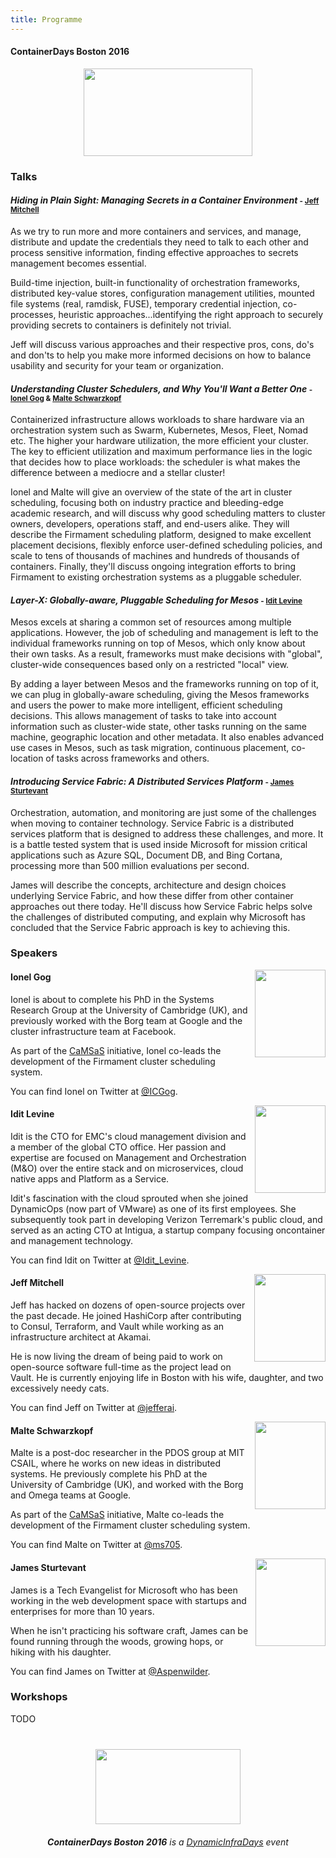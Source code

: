 ```yaml
---
title: Programme
---
```


<style>
#footer {
   display: none;
   }
</style>

#### ContainerDays Boston 2016

<img src="http://dynamicinfradays.org/img/logo.png" height="140" width="270" style="margin-left:auto;margin-right:auto;display:block">

### Talks

#### <a name="secrets"></a>_Hiding in Plain Sight: Managing Secrets in a Container Environment_ <span style="font-size: smaller">- [Jeff Mitchell](#jeffm)</span>

As we try to run more and more containers and services, and manage, distribute and update the credentials they need to talk to each other and process sensitive information, finding effective approaches to secrets management becomes essential.

Build-time injection, built-in functionality of orchestration frameworks, distributed key-value stores, configuration management utilities, mounted file systems (real, ramdisk, FUSE), temporary credential injection, co-processes, heuristic approaches...identifying the right approach to securely providing secrets to containers is definitely not trivial.

Jeff will discuss various approaches and their respective pros, cons, do's and don'ts to help you make more informed decisions on how to balance usability and security for your team or organization.

#### <a name="schedulers"></a>_Understanding Cluster Schedulers, and Why You'll Want a Better One_ <span style="font-size: smaller">- [Ionel Gog](#ionelg) & [Malte Schwarzkopf](#maltes)</span>

Containerized infrastructure allows workloads to share hardware via an orchestration system such as Swarm, Kubernetes, Mesos, Fleet, Nomad etc. The higher your hardware utilization, the more efficient your cluster. The key to efficient utilization and maximum performance lies in the logic that decides how to place workloads: the scheduler is what makes the difference between a mediocre and a stellar cluster!

Ionel and Malte will give an overview of the state of the art in cluster scheduling, focusing both on industry practice and bleeding-edge academic research, and will discuss why good scheduling matters to cluster owners, developers, operations staff, and end-users alike. They will describe the Firmament scheduling platform, designed to make excellent placement decisions, flexibly enforce user-defined scheduling policies, and scale to tens of thousands of machines and hundreds of thousands of containers. Finally, they'll discuss ongoing integration efforts to bring Firmament to existing orchestration systems as a pluggable scheduler.

#### <a name="layerx"></a>_Layer-X: Globally-aware, Pluggable Scheduling for Mesos_ <span style="font-size: smaller">- [Idit Levine](#iditl)</span>

Mesos excels at sharing a common set of resources among multiple applications. However, the job of scheduling and management is left to the individual frameworks running on top of Mesos, which only know about their own tasks. As a result, frameworks must make decisions with "global", cluster-wide consequences based only on a restricted "local" view.

By adding a layer between Mesos and the frameworks running on top of it, we can plug in globally-aware scheduling, giving the Mesos frameworks and users the power to make more intelligent, efficient scheduling decisions. This allows management of tasks to take into account information such as cluster-wide state, other tasks running on the same machine, geographic location and other metadata. It also enables advanced use cases in Mesos, such as task migration, continuous placement, co-location of tasks across frameworks and others.

#### <a name="servicefabric"></a>_Introducing Service Fabric: A Distributed Services Platform_ <span style="font-size: smaller">- [James Sturtevant](#jamess)</span>

Orchestration, automation, and monitoring are just some of the challenges when moving to container technology. Service Fabric is a distributed services platform that is designed to address these challenges, and more. It is a battle tested system that is used inside Microsoft for mission critical applications such as Azure SQL, Document DB, and Bing Cortana, processing more than 500 million evaluations per second.

James will describe the concepts, architecture and design choices underlying Service Fabric, and how these differ from other container approaches out there today. He'll discuss how Service Fabric helps solve the challenges of distributed computing, and explain why Microsoft has concluded that the Service Fabric approach is key to achieving this.

### Speakers

<img src="http://dynamicinfradays.org/events/2016-boston/img/ionel-gog.png" width="113" height="140" style="margin-left:10px; margin-bottom: 5px; float:right; clear: right;">

#### <a name="ionelg"></a>Ionel Gog

Ionel is about to complete his PhD in the Systems Research Group at the University of Cambridge (UK), and previously worked with the Borg team at Google and the cluster infrastructure team at Facebook.

As part of the [CaMSaS](http://www.camsas.org) initiative, Ionel co-leads the development of the Firmament cluster scheduling system.

You can find Ionel on Twitter at [@ICGog](https://twitter.com/ICGog).

<img src="http://dynamicinfradays.org/events/2016-boston/img/idit-levine.png" width="113" height="140" style="margin-left:10px; margin-bottom: 5px; float:right; clear: right;">

#### <a name="iditl"></a>Idit Levine

Idit is the CTO for EMC's cloud management division and a member of the global CTO office. Her passion and expertise are focused on Management and Orchestration (M&O) over the entire stack and on microservices, cloud native apps and Platform as a Service.

Idit's fascination with the cloud sprouted when she joined DynamicOps (now part of VMware) as one of its first employees. She subsequently took part in developing Verizon Terremark's public cloud, and served as an acting CTO at Intigua, a startup company focusing oncontainer and management technology.

You can find Idit on Twitter at [@Idit_Levine](https://twitter.com/Idit_Levine).

<img src="http://dynamicinfradays.org/events/2016-boston/img/jeff-mitchell.png" width="114" height="140" style="margin-left:10px; margin-bottom: 5px; float:right; clear: right;">

#### <a name="jeffm"></a>Jeff Mitchell

Jeff has hacked on dozens of open-source projects over the past decade. He joined HashiCorp after contributing to Consul, Terraform, and Vault while working as an infrastructure architect at Akamai.

He is now living the dream of being paid to work on open-source software full-time as the project lead on Vault. He is currently enjoying life in Boston with his wife, daughter, and two excessively needy cats.

You can find Jeff on Twitter at [@jefferai](https://twitter.com/jefferai).

<img src="http://dynamicinfradays.org/events/2016-boston/img/malte-schwarzkopf.png" width="113" height="140" style="margin-left:10px; margin-bottom: 5px; float:right; clear: right;">

#### <a name="maltes"></a>Malte Schwarzkopf

Malte is a post-doc researcher in the PDOS group at MIT CSAIL, where he works on new ideas in distributed systems. He previously complete his PhD at the University of Cambridge (UK), and worked with the Borg and Omega teams at Google.

As part of the [CaMSaS](http://www.camsas.org) initiative, Malte co-leads the development of the Firmament cluster scheduling system.

You can find Malte on Twitter at [@ms705](https://twitter.com/ms705).

<img src="http://dynamicinfradays.org/events/2016-boston/img/james-sturtevant.png" width="112" height="140" style="margin-left:10px; margin-bottom: 5px; float:right; clear: right;">

#### <a name="jamess"></a>James Sturtevant

James is a Tech Evangelist for Microsoft who has been working in the web development space with startups and enterprises for more than 10 years.

When he isn't practicing his software craft, James can be found running through the woods, growing hops, or hiking with his daughter.

You can find James on Twitter at [@Aspenwilder](https://twitter.com/aspenwilder).

### Workshops

TODO

<img src="http://dynamicinfradays.org/img/logo.png" height="120" width="232" style="margin: 40px auto 20px auto; display: block;">

<div style="text-align: center; display: block;"><em><strong>ContainerDays Boston 2016</strong> is a <a href="http://dynamicinfradays.org">DynamicInfraDays</a> event</em></div>
